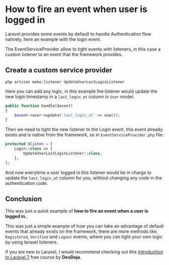 # How to fire an event when user is logged in

Laravel provides some events by default to handle Authentication flow natively, here an example with the login event.

The EventServiceProvider allow to tight events with listeners, in this case a custom listener to an event that the framework provides.

## Create a custom service provider

```
php artisan make:listener UpdateUserLastLoginListener
```

Here you can add any logic, in this example the listener would update the new login timestamp in a `last_login_at` column in `User` model.

```php
public function handle($event)
{
    $event->user->update('last_login_at' => now());
}
```

Then we need to tight the new listener to the Login event, this event already exists and is native from the framework, so in `EventServiceProvider.php` file:

```php
protected $listen = [
    Login::class => [
        UpdateUserLastLoginListener::class,
    ],
];
```

And now everytime a user logged in this listener would be in charge to update the `last_login_at` column for you, without changing any code in the authentication code.

## Conclusion

This was just a quick example of **how to fire an event when a user is logged in.**.

This was just a simple example of how you can take an advantage of default events that already exists on the framework, 
there are more methods like, `Registered`, `Verified` and `Logout` events, where you can tight your own logic 
by using laravel listeners.

If you are new to Laravel, I would recommend checking out this [Introduction to Laravel 7](https://www.youtube.com/watch?v=ZYDBQcnkj38&list=PL_UnIDIwT95Mn-Txakyt5x183aVXdve2R) free course by **DevDojo**.
